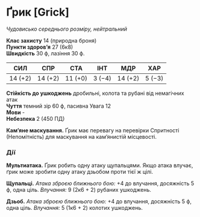 # Ґрик [Grick]

_Чудовисько середнього розміру, нейтральний_

**Клас захисту** 14 (природна броня)  
**Пункти здоров’я** 27 (6к8)  
**Швидкість** 30 ф, лазіння 30 ф.

| СИЛ     | СПР     | СТА     | ІНТ    | МДР     | ХАР    |
| ------- | ------- | ------- | ------ | ------- | ------ |
| 14 (+2) | 14 (+2) | 11 (+0) | 3 (−4) | 14 (+2) | 5 (−3) |
**Стійкість до ушкоджень** дробильні, колота та рубані від немагічних атак  
**Чуття** темний зір 60 ф, пасивна Увага 12  
**Мови** -  
**Небезпека** 2 (450 ПД)

**Кам’яне маскування.** Ґрик має перевагу на перевірки Спритності (Непомітність) для маскування на кам’янистій місцевості.

### Дії

**Мультиатака.** Ґрик робить одну атаку щупальцями. Якщо атака влучає, ґрик може зробити одну атаку дзьобом проти тієї ж цілі.

**Щупальці.** _Атака зброєю ближнього бою:_ +4 до влучання, досяжність 5 ф, одна ціль. _Влучання:_ 9 (2к6 + 2) рубаних ушкоджень.

**Дзьоб.** _Атака зброєю ближнього бою:_ +4 до влучання, досяжність 5 ф, одна ціль. _Влучання:_ 5 (1к6 + 2) колотих ушкоджень.